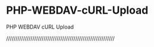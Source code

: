 # PHP-WEBDAV-cURL-Upload
PHP WEBDAV cURL Upload

//////////////////////////////////////////////////////////

<?php
// The user credentials I will use to login to the WebDav host
$credentials = array(
	'USERNAME',
	'PASSWORD'
);
// Prepare the file we are going to upload
$filename = 'test.txt';
$filepath = "./".$filename;
$filesize = filesize($filepath);
$fh = fopen($filepath, 'r');
// The URL where we will upload to, this should be the exact path where the file
// is going to be placed
$remoteUrl = 'https://xxxxx.stackstorage.com/remote.php/webdav/';
// Initialize cURL and set the options required for the upload. We use the remote
// path we specified together with the filename. This will be the result of the
// upload.
$ch = curl_init($remoteUrl . $filename);
// I'm setting each option individually so it's easier to debug them when
// something goes wrong. When your configuration is done and working well
// you can choose to use curl_setopt_array() instead.
// Set the authentication mode and login credentials
curl_setopt($ch, CURLOPT_HTTPAUTH, CURLAUTH_ANY);
curl_setopt($ch, CURLOPT_USERPWD, implode(':', $credentials));
// Define that we are going to upload a file, by setting CURLOPT_PUT we are
// forced to set CURLOPT_INFILE and CURLOPT_INFILESIZE as well.
curl_setopt($ch, CURLOPT_PUT, true);
curl_setopt( $ch, CURLOPT_PROGRESSFUNCTION, 'progressCallback' );
curl_setopt($ch, CURLOPT_INFILE, $fh);
curl_setopt($ch, CURLOPT_INFILESIZE, $filesize);
// DEBUG VARIABLES
// print_r($credentials);
// echo $filename;
// echo $filepath;
// echo $filesize;
// echo $fh;
// echo $remoteUrl;
// echo $ch;
// Execute the request, upload the file
curl_exec($ch);
// End
fclose($fh);
echo " ";
echo "Uploading ".$filename." "."to ".$remoteUrl;
echo " ";
echo "UPLOAD DONE :) !";
?>
